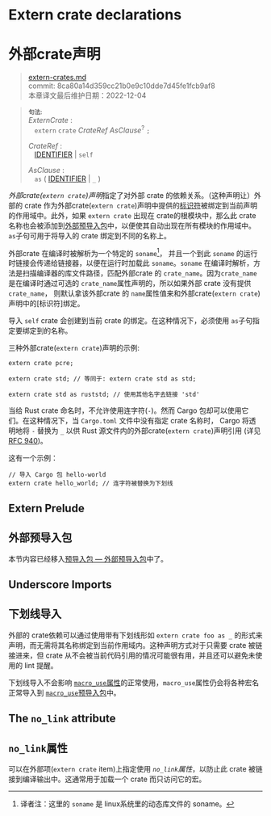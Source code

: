 # Extern crate declarations
# 外部crate声明

>[extern-crates.md](https://github.com/rust-lang/reference/blob/master/src/items/extern-crates.md)\
>commit: 8ca80a14d359cc21b0e9c10dde7d45fe1fcb9af8 \
>本章译文最后维护日期：2022-12-04

> **<sup>句法:<sup>**\
> _ExternCrate_ :\
> &nbsp;&nbsp; `extern` `crate` _CrateRef_ _AsClause_<sup>?</sup> `;`
>
> _CrateRef_ :\
> &nbsp;&nbsp; [IDENTIFIER] | `self`
>
> _AsClause_ :\
> &nbsp;&nbsp; `as` ( [IDENTIFIER] | `_` )

*外部crate(`extern crate`)声明*指定了对外部 crate 的依赖关系。（这种声明让）外部的 crate 作为外部crate(`extern crate`)声明中提供的[标识符][identifier]被绑定到当前声明的作用域中。此外，如果 `extern crate` 出现在 crate的根模块中，那么此 crate名称也会被添加到[外部预导入包][extern prelude]中，以便使其自动出现在所有模块的作用域中。`as`子句可用于将导入的 crate 绑定到不同的名称上。

外部crate 在编译时被解析为一个特定的 `soname`[^soname]， 并且一个到此 `soname` 的运行时链接会传递给链接器，以便在运行时加载此 `soname`。`soname` 在编译时解析，方法是扫描编译器的库文件路径，匹配外部crate 的 `crate_name`。因为`crate_name` 是在编译时通过可选的 `crate_name`属性声明的，所以如果外部 crate 没有提供 `crate_name`， 则默认拿该外部crate 的 `name`属性值来和外部crate(`extern crate`)声明中的[标识符]绑定。

导入 `self` crate 会创建到当前 crate 的绑定。在这种情况下，必须使用 `as`子句指定要绑定到的名称。

三种外部crate(`extern crate`)声明的示例:

<!-- ignore: requires external crates -->
```rust,ignore
extern crate pcre;

extern crate std; // 等同于: extern crate std as std;

extern crate std as ruststd; // 使用其他名字去链接 'std'
```

当给 Rust crate 命名时，不允许使用连字符(`-`)。然而 Cargo 包却可以使用它们。在这种情况下，当 `Cargo.toml` 文件中没有指定 crate 名称时， Cargo 将透明地将 `-` 替换为 `_` 以供 Rust 源文件内的外部crate(`extern crate`)声明引用 (详见 [RFC 940])。

这有一个示例：

<!-- ignore: requires external crates -->
```rust,ignore
// 导入 Cargo 包 hello-world
extern crate hello_world; // 连字符被替换为下划线
```

## Extern Prelude
## 外部预导入包

本节内容已经移入[预导入包 — 外部预导入包](../names/preludes.md#extern-prelude)中了。
<!-- 本节是为了让其他资料的链入链接不止于立即失效，一旦其他链接被更新，本节就会删除 -->

## Underscore Imports
## 下划线导入

外部的 crate依赖可以通过使用带有下划线形如 `extern crate foo as _` 的形式来声明，而无需将其名称绑定到当前作用域内。这种声明方式对于只需要 crate 被链接进来，但 crate 从不会被当前代码引用的情况可能很有用，并且还可以避免未使用的 lint 提醒。

下划线导入不会影响 [`macro_use`属性][`macro_use` attribute]的正常使用，`macro_use`属性仍会将各种宏名正常导入到 [`macro_use`预导入包][`macro_use` prelude]中。

## The `no_link` attribute
## `no_link`属性

可以在外部项(`extern crate` item)上指定使用 *`no_link`属性*，以防止此 crate 被链接到编译输出中。这通常用于加载一个 crate 而只访问它的宏。

[^soname]:译者注：这里的 `soname` 是 linux系统里的动态库文件的 soname。

[IDENTIFIER]: ../identifiers.md
[RFC 940]: https://github.com/rust-lang/rfcs/blob/master/text/0940-hyphens-considered-harmful.md
[`macro_use` attribute]: ../macros-by-example.md#the-macro_use-attribute
[extern prelude]: ../names/preludes.md#extern-prelude
[`macro_use` prelude]: ../names/preludes.md#macro_use-prelude
[`crate_name` attributes]: ../crates-and-source-files.md#the-crate_name-attribute

<script>
(function() {
    var fragments = {
        "#extern-prelude": "../names/preludes.html#extern-prelude",
    };
    var target = fragments[window.location.hash];
    if (target) {
        var url = window.location.toString();
        var base = url.substring(0, url.lastIndexOf('/'));
        window.location.replace(base + "/" + target);
    }
})();
</script>